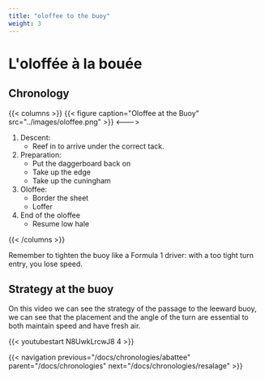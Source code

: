 ```yaml
---
title: "oloffee to the buoy"
weight: 3
---
```


# L'oloffée à la bouée

## Chronology
{{< columns >}}
{{< figure caption="Oloffee at the Buoy" src="../images/oloffee.png" >}}
<--->

1. Descent:
   * Reef in to arrive under the correct tack.
2. Preparation:
   * Put the daggerboard back on
   * Take up the edge
   * Take up the cuningham
3. Oloffee:
   * Border the sheet
   * Loffer
4. End of the oloffee
   * Resume low hale

{{< /columns >}}

Remember to tighten the buoy like a Formula 1 driver: with a too tight turn entry, you lose speed.

## Strategy at the buoy
On this video we can see the strategy of the passage to the leeward buoy, we can see that the placement and the angle of the turn are essential to both maintain speed and have fresh air.

{{< youtubestart N8UwkLrcwJ8 4 >}}

{{< navigation previous="/docs/chronologies/abattee" parent="/docs/chronologies" next="/docs/chronologies/resalage" >}}
